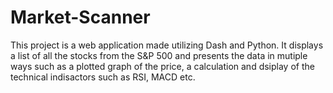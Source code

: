 # Market-Scanner
This project is a web application made utilizing Dash and Python. It displays a list of all the stocks from the S&P 500 and presents the data in mutiple ways such as a plotted graph of the price, a calculation and dsiplay of the technical indisactors such as RSI, MACD etc. 
